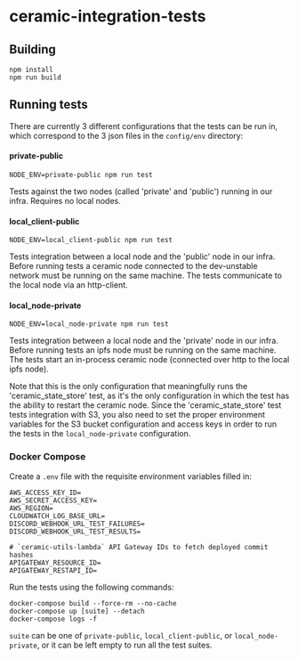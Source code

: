 # ceramic-integration-tests

## Building

```
npm install
npm run build
```

## Running tests

There are currently 3 different configurations that the tests can be run in, which correspond to the 3 json files in the `config/env` directory:

#### private-public

`NODE_ENV=private-public npm run test`

Tests against the two nodes (called 'private' and 'public') running in our infra.  Requires no local nodes.

#### local_client-public

`NODE_ENV=local_client-public npm run test`

Tests integration between a local node and the 'public' node in our infra.
Before running tests a ceramic node connected to the dev-unstable network
must be running on the same machine. The tests communicate to the local node via an http-client.

#### local_node-private

`NODE_ENV=local_node-private npm run test`

Tests integration between a local node and the 'private' node in our infra.
Before running tests an ipfs node must be running on the same machine.
The tests start an in-process ceramic node (connected over http to the local ipfs node).

Note that this is the only configuration that meaningfully runs the 'ceramic_state_store' test,
as it's the only configuration in which the test has the ability to restart the ceramic node.
Since the 'ceramic_state_store' test tests integration with S3, you also need to set the proper
environment variables for the S3 bucket configuration and access keys in order to run the
tests in the `local_node-private` configuration.

### Docker Compose

Create a `.env` file with the requisite environment variables filled in:
```
AWS_ACCESS_KEY_ID=
AWS_SECRET_ACCESS_KEY=
AWS_REGION=
CLOUDWATCH_LOG_BASE_URL=
DISCORD_WEBHOOK_URL_TEST_FAILURES=
DISCORD_WEBHOOK_URL_TEST_RESULTS=

# `ceramic-utils-lambda` API Gateway IDs to fetch deployed commit hashes 
APIGATEWAY_RESOURCE_ID=
APIGATEWAY_RESTAPI_ID=
```
Run the tests using the following commands:
```
docker-compose build --force-rm --no-cache
docker-compose up [suite] --detach
docker-compose logs -f
```
`suite` can be one of `private-public`, `local_client-public`, or `local_node-private`, or it can be left empty to run all the test suites.

